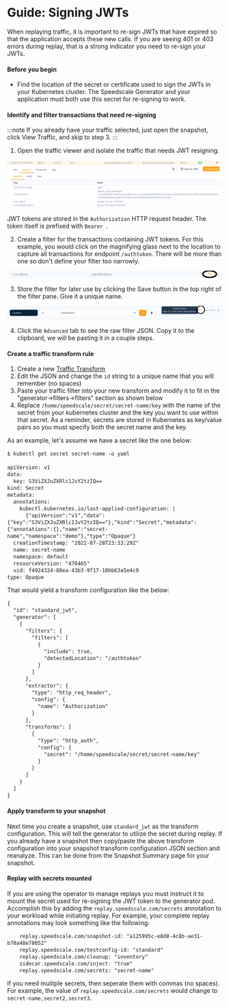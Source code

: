# Guide: Signing JWTs

When replaying traffic, it is important to re-sign JWTs that have expired so that the application accepts these new calls. If you are seeing 401 or 403 errors during replay, that is a strong indicator you need to re-sign your JWTs.

#### Before you begin

* Find the location of the secret or certificate used to sign the JWTs in your Kubernetes cluster. The Speedscale Generator and your application must both use this secret for re-signing to work.

#### Identify and filter transactions that need re-signing

:::note
If you already have your traffic selected, just open the snapshot, click View Traffic, and skip to step 3.
:::
1. Open the traffic viewer and isolate the traffic that needs JWT resigning.

![View Bearer](./view_bearer.png)

JWT tokens are stored in the `Authorization` HTTP request header. The token itself is prefixed with `Bearer `.

2. Create a filter for the transactions containing JWT tokens. For this example, you would click on the magnifying glass next to the location to capture all transactions for endpoint `/authtoken`. There will be more than one so don't define your filter too narrowly.

![New Filter](./new_filter.png)

3. Store the filter for later use by clicking the Save button in the top right of the filter pane. Give it a unique name.

![Create Filter](./create_filter.png)

4. Click the `Advanced` tab to see the raw filter JSON. Copy it to the clipboard, we will be pasting it in a couple steps.

#### Create a traffic transform rule

1. Create a new [Traffic Transform](https://app.speedscale.com/trafficTransforms)
2. Edit the JSON and change the `id` string to a unique name that you will remember (no spaces)
3. Paste your traffic filter into your new transform and modify it to fit in the "generator->filters->filters" section as shown below
4. Replace `/home/speedscale/secret/secret-name/key` with the name of the secret from your kubernetes cluster and the key you want to use within that secret. As a reminder, secrets are stored in Kubernetes as key/value pairs so you must specify both the secret name and the key.

As an example, let's assume we have a secret like the one below:
```
$ kubectl get secret secret-name -o yaml

apiVersion: v1
data:
  key: S3ViZXJuZXRlc1JvY2tzIQ==
kind: Secret
metadata:
  annotations:
    kubectl.kubernetes.io/last-applied-configuration: |
      {"apiVersion":"v1","data":{"key":"S3ViZXJuZXRlc1JvY2tzIQ=="},"kind":"Secret","metadata":{"annotations":{},"name":"secret-name","namespace":"demo"},"type":"Opaque"}
  creationTimestamp: "2022-07-28T23:33:29Z"
  name: secret-name
  namespace: default
  resourceVersion: "470465"
  uid: f4924324-88ea-43b3-9f17-18bb63a5e4c9
type: Opaque
```

That would yield a transform configuration like the below:
```
{
  "id": "standard_jwt",
  "generator": [
    {
      "filters": {
        "filters": [
          {
            "include": true,
            "detectedLocation": "/authtoken"
          }
        ]
      },
      "extractor": {
        "type": "http_req_header",
        "config": {
          "name": "Authorization"
        }
      },
      "transforms": [
        {
          "type": "http_auth",
          "config": {
            "secret": "/home/speedscale/secret/secret-name/key"
          }
        }
      ]
    }
  ]
}
```

#### Apply transform to your snapshot

Next time you create a snapshot, use `standard_jwt` as the transform configuration. This will tell the generator to utilize the secret during replay. If you already have a snapshot then copy/paste the above transform configuration into your snapshot transform configuration JSON section and reanalyze. This can be done from the Snapshot Summary page for your snapshot.

#### Replay with secrets mounted

If you are using the operator to manage replays you must instruct it to mount the secret used for re-signing the JWT token to the generator pod. Accomplish this by adding the `replay.speedscale.com/secrets` annotation to your workload while initiating replay. For example, your complete replay annotations may look something like the following:

```
    replay.speedscale.com/snapshot-id: "a125995c-e8d8-4c8b-ae31-b70a48e78052"
    replay.speedscale.com/testconfig-id: "standard"
    replay.speedscale.com/cleanup: "inventory"
    sidecar.speedscale.com/inject: "true"
    replay.speedscale.com/secrets: "secret-name"
```

If you need mulitple secrets, then seperate them with commas (no spaces). For example, the value of `replay.speedscale.com/secrets` would change to `secret-name,secret2,secret3`.
